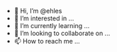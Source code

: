 - 👋 Hi, I’m @ehles
- 👀 I’m interested in ...
- 🌱 I’m currently learning ...
- 💞️ I’m looking to collaborate on ...
- 📫 How to reach me ...

<!---
ehles/ehles is a ✨ special ✨ repository because its `README.md` (this file) appears on your GitHub profile.
You can click the Preview link to take a look at your changes.
--->
